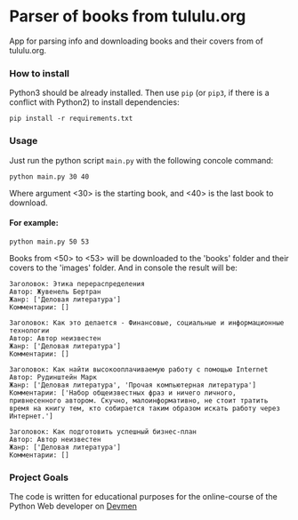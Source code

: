 # Parser of books from tululu.org

App for parsing info and downloading books and their covers from of tululu.org.

### How to install

Python3 should be already installed. 
Then use `pip` (or `pip3`, if there is a conflict with Python2) to install dependencies:
```
pip install -r requirements.txt
```

### Usage

Just run the python script `main.py` with the following concole command:
```
python main.py 30 40
```
Where argument <30> is the starting book, and <40> is the last book to download.

#### For example:
```
python main.py 50 53
```
Books from <50> to <53> will be downloaded to the 'books' folder and their covers to the 'images' folder.
And in console the result will be: 
```
Заголовок: Этика перераспределения
Автор: Жувенель Бертран     
Жанр: ['Деловая литература']
Комментарии: []

Заголовок: Как это делается - Финансовые, социальные и информационные технологии
Автор: Автор неизвестен     
Жанр: ['Деловая литература']
Комментарии: []

Заголовок: Как найти высокооплачиваемую работу с помощью Internet
Автор: Рудинштейн Марк
Жанр: ['Деловая литература', 'Прочая компьютерная литература']
Комментарии: ['Набор общеизвестных фраз и ничего личного, привнесенного автором. Скучно, малоинформативно, не стоит тратить время на книгу тем, кто собирается таким образом искать работу через Интернет.']

Заголовок: Как подготовить успешный бизнес-план
Автор: Автор неизвестен
Жанр: ['Деловая литература']
Комментарии: []
```

### Project Goals

The code is written for educational purposes for the online-course of the Python Web developer on [Devmen](https://dvmn.org/)